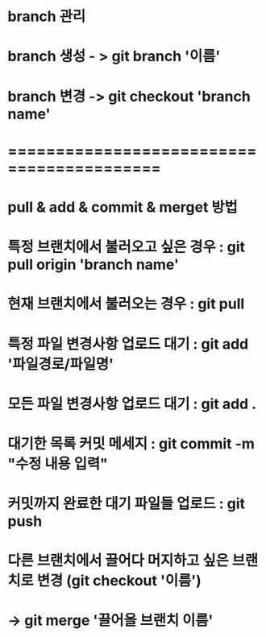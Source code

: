 # branch 관리

# branch 생성 - > git branch '이름'

# branch 변경 -> git checkout 'branch name'

# ==========================================

# pull & add & commit & merget 방법

# 특정 브랜치에서 불러오고 싶은 경우 : git pull origin 'branch name'

# 현재 브랜치에서 불러오는 경우 : git pull

# 특정 파일 변경사항 업로드 대기 : git add '파일경로/파일명'

# 모든 파일 변경사항 업로드 대기 : git add .

# 대기한 목록 커밋 메세지 : git commit -m "수정 내용 입력"

# 커밋까지 완료한 대기 파일들 업로드 : git push

# 다른 브랜치에서 끌어다 머지하고 싶은 브랜치로 변경 (git checkout '이름')

# -> git merge '끌어올 브랜치 이름'

